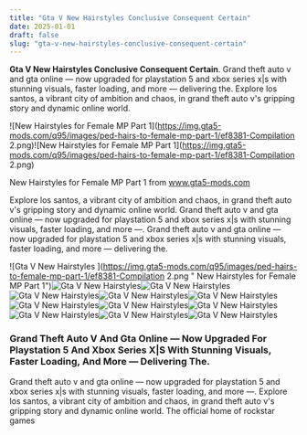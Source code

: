 ```yaml
---
title: "Gta V New Hairstyles Conclusive Consequent Certain"
date: 2025-01-01
draft: false
slug: "gta-v-new-hairstyles-conclusive-consequent-certain" 
---
```


**Gta V New Hairstyles Conclusive Consequent Certain**. Grand theft auto v and gta online — now upgraded for playstation 5 and xbox series x|s with stunning visuals, faster loading, and more — delivering the. Explore los santos, a vibrant city of ambition and chaos, in grand theft auto v's gripping story and dynamic online world.

![New Hairstyles for Female MP Part 1](https://img.gta5-mods.com/q95/images/ped-hairs-to-female-mp-part-1/ef8381-Compilation 2.png)![New Hairstyles for Female MP Part 1](https://img.gta5-mods.com/q95/images/ped-hairs-to-female-mp-part-1/ef8381-Compilation 2.png)

New Hairstyles for Female MP Part 1 from www.gta5-mods.com

Explore los santos, a vibrant city of ambition and chaos, in grand theft auto v's gripping story and dynamic online world. Grand theft auto v and gta online — now upgraded for playstation 5 and xbox series x|s with stunning visuals, faster loading, and more —. Grand theft auto v and gta online — now upgraded for playstation 5 and xbox series x|s with stunning visuals, faster loading, and more — delivering the.

![Gta V New Hairstyles ](https://img.gta5-mods.com/q95/images/ped-hairs-to-female-mp-part-1/ef8381-Compilation 2.png " New Hairstyles for Female MP Part 1")![Gta V New Hairstyles ](https://i.ytimg.com/vi/WPQrDwCaRN8/maxresdefault.jpg " All NEW Clothing, Hairstyles in GTA 5 Online GTA 5 MERCENARIES DLC")![Gta V New Hairstyles ](https://i.ytimg.com/vi/kQjO1VtCbv8/maxresdefault.jpg " How to install New Hair for Michael, Trevor, & Franklin in GTA 5 GTA")![Gta V New Hairstyles ](https://img.gta5-mods.com/q75/images/new-hairstyles-for-male-mp/50f18c-Male-Hairstyles_Front-Cover.png " New hairstyles for Male MP [UPDATED NEW HAIRS]")![Gta V New Hairstyles ](https://i.ytimg.com/vi/VHu9IS0pxzo/maxresdefault.jpg " GTA Online All New Hairstyles (Male & Female Characters) The Chop Shop")![Gta V New Hairstyles ](https://i.ytimg.com/vi/py8G55enjVc/maxresdefault.jpg " How To Dye Hair Gta 5 at Christy Pung blog")![Gta V New Hairstyles ](https://img.gta5-mods.com/q95/images/michael-degrade-hairstyle/87e960-2.jpg " Hairstyles Gta 5")![Gta V New Hairstyles ](https://i.ytimg.com/vi/Ef8A7NWbuLc/maxresdefault.jpg " New Hairstyles in GTA 5 Online The Criminal Enterprises YouTube")![Gta V New Hairstyles ](https://preview.redd.it/the-new-female-hairstyle-in-gta-v-v0-r2derms2ou5b1.jpg?auto=webp&s=6400edfdbf2209b2ce4abc4246ee767e6bf7d96e " The new female hairstyle in GTA V")![Gta V New Hairstyles ](http://i.imgur.com/abmSdUZ.jpg " Gta 5 Online New Hairstyles Hairstyle Guides")![Gta V New Hairstyles ](https://i.ytimg.com/vi/pXXlhWJComI/maxresdefault.jpg " GTA 5 Online All New Hair Styles (San Andreas Mercenaries) YouTube")![Gta V New Hairstyles ](https://img.gta5-mods.com/q75/images/new-haircuts-for-franklin-qidam-skinmods/1f5707-Haircuts-mosaic-01.jpg " New Haircuts for Franklin")

### Grand Theft Auto V And Gta Online — Now Upgraded For Playstation 5 And Xbox Series X|S With Stunning Visuals, Faster Loading, And More — Delivering The.

Grand theft auto v and gta online — now upgraded for playstation 5 and xbox series x|s with stunning visuals, faster loading, and more —. Explore los santos, a vibrant city of ambition and chaos, in grand theft auto v's gripping story and dynamic online world. The official home of rockstar games